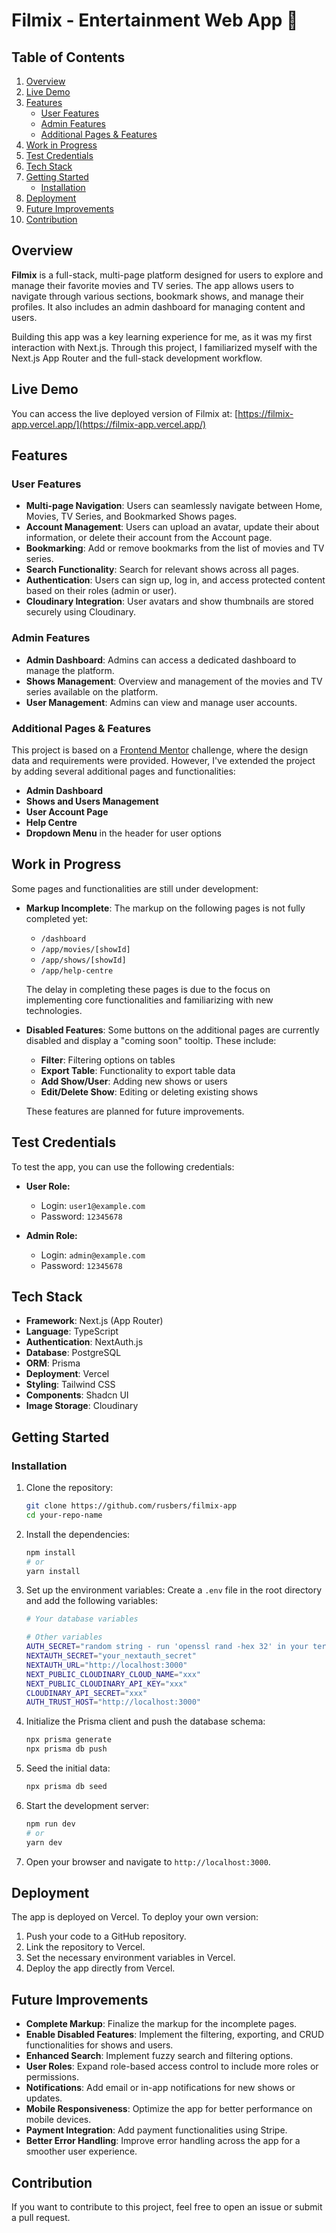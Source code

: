 # Filmix - Entertainment Web App 🎥

## Table of Contents

1. [Overview](#overview)
2. [Live Demo](#live-demo)
3. [Features](#features)
   - [User Features](#user-features)
   - [Admin Features](#admin-features)
   - [Additional Pages & Features](#additional-pages--features)
4. [Work in Progress](#work-in-progress)
5. [Test Credentials](#test-credentials)
6. [Tech Stack](#tech-stack)
7. [Getting Started](#getting-started)
   - [Installation](#installation)
8. [Deployment](#deployment)
9. [Future Improvements](#future-improvements)
10. [Contribution](#contribution)

## Overview

**Filmix** is a full-stack, multi-page platform designed for users to explore and manage their favorite movies and TV series. The app allows users to navigate through various sections, bookmark shows, and manage their profiles. It also includes an admin dashboard for managing content and users.

Building this app was a key learning experience for me, as it was my first interaction with Next.js. Through this project, I familiarized myself with the Next.js App Router and the full-stack development workflow.

## Live Demo

You can access the live deployed version of Filmix at: [https://filmix-app.vercel.app/](https://filmix-app.vercel.app/)

## Features

### User Features

- **Multi-page Navigation**: Users can seamlessly navigate between Home, Movies, TV Series, and Bookmarked Shows pages.
- **Account Management**: Users can upload an avatar, update their about information, or delete their account from the Account page.
- **Bookmarking**: Add or remove bookmarks from the list of movies and TV series.
- **Search Functionality**: Search for relevant shows across all pages.
- **Authentication**: Users can sign up, log in, and access protected content based on their roles (admin or user).
- **Cloudinary Integration**: User avatars and show thumbnails are stored securely using Cloudinary.

### Admin Features

- **Admin Dashboard**: Admins can access a dedicated dashboard to manage the platform.
- **Shows Management**: Overview and management of the movies and TV series available on the platform.
- **User Management**: Admins can view and manage user accounts.

### Additional Pages & Features

This project is based on a [Frontend Mentor](https://www.frontendmentor.io/challenges/entertainment-web-app-J-UhgAW1X) challenge, where the design data and requirements were provided. However, I've extended the project by adding several additional pages and functionalities:

- **Admin Dashboard**
- **Shows and Users Management**
- **User Account Page**
- **Help Centre**
- **Dropdown Menu** in the header for user options

## Work in Progress

Some pages and functionalities are still under development:

- **Markup Incomplete**: The markup on the following pages is not fully completed yet:

  - `/dashboard`
  - `/app/movies/[showId]`
  - `/app/shows/[showId]`
  - `/app/help-centre`

  The delay in completing these pages is due to the focus on implementing core functionalities and familiarizing with new technologies.

- **Disabled Features**: Some buttons on the additional pages are currently disabled and display a "coming soon" tooltip. These include:

  - **Filter**: Filtering options on tables
  - **Export Table**: Functionality to export table data
  - **Add Show/User**: Adding new shows or users
  - **Edit/Delete Show**: Editing or deleting existing shows

  These features are planned for future improvements.

## Test Credentials

To test the app, you can use the following credentials:

- **User Role:**

  - Login: `user1@example.com`
  - Password: `12345678`

- **Admin Role:**
  - Login: `admin@example.com`
  - Password: `12345678`

## Tech Stack

- **Framework**: Next.js (App Router)
- **Language**: TypeScript
- **Authentication**: NextAuth.js
- **Database**: PostgreSQL
- **ORM**: Prisma
- **Deployment**: Vercel
- **Styling**: Tailwind CSS
- **Components**: Shadcn UI
- **Image Storage**: Cloudinary

## Getting Started

### Installation

1. Clone the repository:

   ```bash
   git clone https://github.com/rusbers/filmix-app
   cd your-repo-name
   ```

2. Install the dependencies:

   ```bash
   npm install
   # or
   yarn install
   ```

3. Set up the environment variables:
   Create a `.env` file in the root directory and add the following variables:

   ```bash
   # Your database variables

   # Other variables
   AUTH_SECRET="random string - run 'openssl rand -hex 32' in your terminal to generate it"
   NEXTAUTH_SECRET="your_nextauth_secret"
   NEXTAUTH_URL="http://localhost:3000"
   NEXT_PUBLIC_CLOUDINARY_CLOUD_NAME="xxx"
   NEXT_PUBLIC_CLOUDINARY_API_KEY="xxx"
   CLOUDINARY_API_SECRET="xxx"
   AUTH_TRUST_HOST="http://localhost:3000"
   ```

4. Initialize the Prisma client and push the database schema:

   ```bash
   npx prisma generate
   npx prisma db push
   ```

5. Seed the initial data:

   ```bash
   npx prisma db seed
   ```

6. Start the development server:

   ```bash
   npm run dev
   # or
   yarn dev
   ```

7. Open your browser and navigate to `http://localhost:3000`.

## Deployment

The app is deployed on Vercel. To deploy your own version:

1. Push your code to a GitHub repository.
2. Link the repository to Vercel.
3. Set the necessary environment variables in Vercel.
4. Deploy the app directly from Vercel.

## Future Improvements

- **Complete Markup**: Finalize the markup for the incomplete pages.
- **Enable Disabled Features**: Implement the filtering, exporting, and CRUD functionalities for shows and users.
- **Enhanced Search**: Implement fuzzy search and filtering options.
- **User Roles**: Expand role-based access control to include more roles or permissions.
- **Notifications**: Add email or in-app notifications for new shows or updates.
- **Mobile Responsiveness**: Optimize the app for better performance on mobile devices.
- **Payment Integration**: Add payment functionalities using Stripe.
- **Better Error Handling**: Improve error handling across the app for a smoother user experience.

## Contribution

If you want to contribute to this project, feel free to open an issue or submit a pull request.
